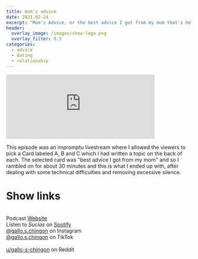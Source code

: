 ```yaml
---
title: mom's advice
date: 2021-02-24
excerpt: "Mom's Advice, or the best advice I got from my mom that's helped me for a few decades."
header:
  overlay_image: /images/show-logo.png
  overlay_filter: 0.5
categories:
  - advice
  - dating
  - relationship
---
```


<iframe src="https://open.spotify.com/embed-podcast/episode/0V8SKWokk8xzkIXa83jEiY" width="80%" height="175" frameborder="0" allowtransparency="true" allow="encrypted-media"></iframe>

This episode was an impromptu livestream where I allowed the viewers to pick a Card labeled A, B and C which I had written a topic on the back of each. The selected card was "best advice I got from my mom" and so I rambled on for about 30 minutes and this is what I ended up with, after dealing with some technical difficulties and removing excessive silence.

# Show links

<br> Podcast [Website](https://sucias.xyz)  <a href='https://sucias.xyz'><i class='fas fa-link'></i></a>
<br> Listen to *Sucias* on [Spotify](https://open.spotify.com/show/3XjoipCU3QzeIaQAAQpBdW)  <a href='https://open.spotify.com/show/3XjoipCU3QzeIaQAAQpBdW'><i class='fab fa-spotify'></i></a>
<br> [@gallo.s.chingon](https://instagram.com/gallo.s.chingon) on Instagram  <a href='https://www.instagram.com/gallo.s.chingon'><i class='fa-brands fa-instagram-square'></i></a>
<br> [@gallo.s.chingon](https://www.tiktok.com/@gallo.s.chingon) on TikTok <a href='https://www.tiktok.com/@gallo.s.chingon'><i class='fa-brands fa-tiktok'></i><br>
<br> [u/gallo-s-chingon](https://reddit.com/u/gallo-s-chingon/submitted) on Reddit <a href='https://reddit.com/u/gallo-s-chingon/submitted'><i class='fab fa-reddit'></i></a>
